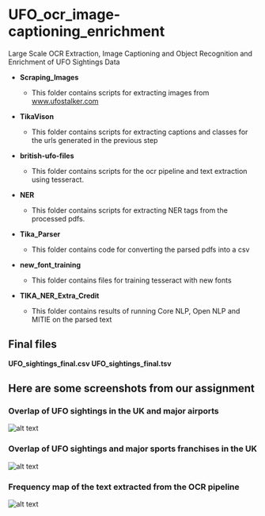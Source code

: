 # UFO_ocr_image-captioning_enrichment
Large Scale OCR Extraction, Image Captioning and Object Recognition and Enrichment of UFO Sightings Data

* <b>Scraping_Images</b>
    * This folder contains scripts for extracting images from www.ufostalker.com

* <b>TikaVison</b>
    * This folder contains scripts for extracting captions and classes for the urls generated in the previous step
    
* <b>british-ufo-files</b>
    * This folder contains scripts for the ocr pipeline and text extraction using tesseract.
    
* <b>NER</b>
    * This folder contains scripts for extracting NER tags from the processed pdfs.
    
* <b>Tika_Parser</b>
    * This folder contains code for converting the parsed pdfs into a csv
    
* <b>new_font_training</b>
    * This folder contains files for training tesseract with new fonts
    
* <b>TIKA_NER_Extra_Credit</b>
    * This folder contains results of running Core NLP, Open NLP and MITIE on the parsed text
## Final files
<b> UFO_sightings_final.csv </b>
<b> UFO_sightings_final.tsv </b>

## Here are some screenshots from our assignment

### Overlap of UFO sightings in the UK and major airports
![alt text](https://github.com/sanjay920/UFO_ocr_image-captioning_enrichment/blob/master/Screen_Shots/ufo_uk_overlap.png?raw=true)

### Overlap of UFO sightings and major sports franchises in the UK
![alt text](https://github.com/sanjay920/UFO_ocr_image-captioning_enrichment/blob/master/Screen_Shots/ufo_uk_sports_overlap.png)

### Frequency map of the text extracted from the OCR pipeline
![alt text](https://github.com/sanjay920/UFO_ocr_image-captioning_enrichment/blob/master/Screen_Shots/frequency_map_pdf_files.png)
